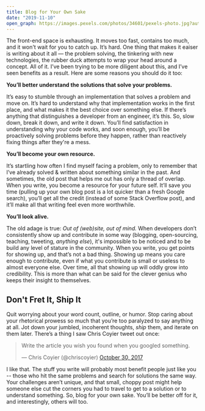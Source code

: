 ```yaml
---
title: Blog for Your Own Sake
date: "2019-11-10"
open_graph: https://images.pexels.com/photos/34601/pexels-photo.jpg?auto=compress&cs=tinysrgb&dpr=3&h=1200&w=1260
--- 
```


The front-end space is exhausting. It moves too fast, contains too much, and it won't wait for you to catch up. It’s hard. One thing that makes it eaiser is writing about it all — the problem solving, the tinkering with new technologies, the rubber duck attempts to wrap your head around a concept. All of it. I’ve been trying to be more diligent about this, and I’ve seen benefits as a result. Here are some reasons you should do it too:

**You’ll better understand the solutions that solve your problems.**

It’s easy to stumble through an implementation that solves a problem and move on. It’s hard to understand why that implementation works in the first place, and what makes it the best choice over something else. If there’s anything that distinguishes a developer from an engineer, it’s this. So, slow down, break it down, and write it down. You’ll find satisfaction in understanding why your code works, and soon enough, you’ll be proactively solving problems before they happen, rather than reactively fixing things after they're a mess. 

**You’ll become your own resource.**

It’s startling how often I find myself facing a problem, only to remember that I’ve already solved & written about something similar in the past. And sometimes, the old post that helps me out has only a thread of overlap. When you write, you become a resource for your future self. It’ll save you time (pulling up your own blog post is a lot quicker than a fresh Google search), you’ll get all the credit (instead of some Stack Overflow post), and it’ll make all that writing feel even more worthwhile. 

**You’ll look alive.**

The old adage is true: _Out of (web)site, out of mind._ When developers don’t consistently show up and contribute in some way (blogging, open-sourcing, teaching, tweeting, _anything else_), it's impossible to be noticed and to be build any level of stature in the community. When you write, you get points for showing up, and that’s not a bad thing. Showing up means you care enough to contribute, even if what you contribute is small or useless to almost everyone else. Over time, all that showing up will oddly grow into credibility. This is more than what can be said for the clever genius who keeps their insight to themselves.

## Don't Fret It, Ship It

Quit worrying about your word count, outline, or humor. Stop caring about your rhetorical prowess so much that you’re too paralyzed to say anything at all. Jot down your jumbled, incoherent thoughts, _ship_ them, and iterate on them later. There’s a thing I saw Chris Coyier tweet out once: 

<blockquote class="twitter-tweet"><p lang="en" dir="ltr">Write the article you wish you found when you googled something.</p>&mdash; Chris Coyier (@chriscoyier) <a href="https://twitter.com/chriscoyier/status/925081793576837120?ref_src=twsrc%5Etfw">October 30, 2017</a></blockquote> <script async src="https://platform.twitter.com/widgets.js" charset="utf-8"></script>

I like that. The stuff you write will probably most benefit people just like you -- those who hit the same problems and search for solutions the same way. Your challenges aren’t unique, and that small, choppy post might help someone else cut the corners you had to travel to get to a solution or to understand something. So, blog for your own sake. You’ll be better off for it, and interestingly, others will too.
